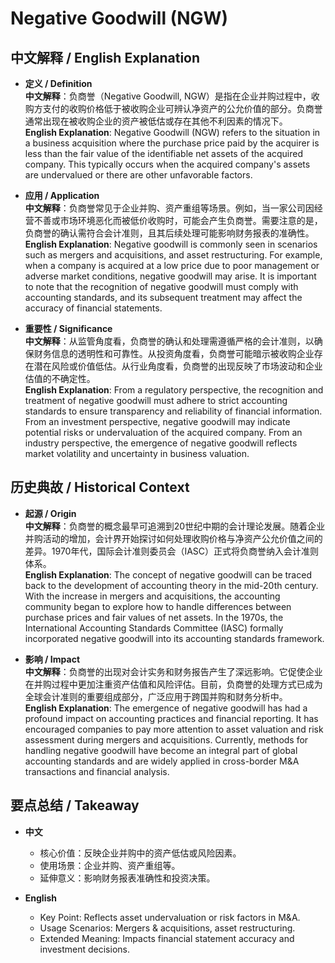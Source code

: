 # Negative Goodwill (NGW)

## 中文解释 / English Explanation

* **定义 / Definition**  
  **中文解释**：负商誉（Negative Goodwill, NGW）是指在企业并购过程中，收购方支付的收购价格低于被收购企业可辨认净资产的公允价值的部分。负商誉通常出现在被收购企业的资产被低估或存在其他不利因素的情况下。  
  **English Explanation**: Negative Goodwill (NGW) refers to the situation in a business acquisition where the purchase price paid by the acquirer is less than the fair value of the identifiable net assets of the acquired company. This typically occurs when the acquired company's assets are undervalued or there are other unfavorable factors.

* **应用 / Application**  
  **中文解释**：负商誉常见于企业并购、资产重组等场景。例如，当一家公司因经营不善或市场环境恶化而被低价收购时，可能会产生负商誉。需要注意的是，负商誉的确认需符合会计准则，且其后续处理可能影响财务报表的准确性。  
  **English Explanation**: Negative goodwill is commonly seen in scenarios such as mergers and acquisitions, and asset restructuring. For example, when a company is acquired at a low price due to poor management or adverse market conditions, negative goodwill may arise. It is important to note that the recognition of negative goodwill must comply with accounting standards, and its subsequent treatment may affect the accuracy of financial statements.

* **重要性 / Significance**  
  **中文解释**：从监管角度看，负商誉的确认和处理需遵循严格的会计准则，以确保财务信息的透明性和可靠性。从投资角度看，负商誉可能暗示被收购企业存在潜在风险或价值低估。从行业角度看，负商誉的出现反映了市场波动和企业估值的不确定性。  
  **English Explanation**: From a regulatory perspective, the recognition and treatment of negative goodwill must adhere to strict accounting standards to ensure transparency and reliability of financial information. From an investment perspective, negative goodwill may indicate potential risks or undervaluation of the acquired company. From an industry perspective, the emergence of negative goodwill reflects market volatility and uncertainty in business valuation.

## 历史典故 / Historical Context

* **起源 / Origin**  
  **中文解释**：负商誉的概念最早可追溯到20世纪中期的会计理论发展。随着企业并购活动的增加，会计界开始探讨如何处理收购价格与净资产公允价值之间的差异。1970年代，国际会计准则委员会（IASC）正式将负商誉纳入会计准则体系。  
  **English Explanation**: The concept of negative goodwill can be traced back to the development of accounting theory in the mid-20th century. With the increase in mergers and acquisitions, the accounting community began to explore how to handle differences between purchase prices and fair values of net assets. In the 1970s, the International Accounting Standards Committee (IASC) formally incorporated negative goodwill into its accounting standards framework.

* **影响 / Impact**  
  **中文解释**：负商誉的出现对会计实务和财务报告产生了深远影响。它促使企业在并购过程中更加注重资产估值和风险评估。目前，负商誉的处理方式已成为全球会计准则的重要组成部分，广泛应用于跨国并购和财务分析中。  
  **English Explanation**: The emergence of negative goodwill has had a profound impact on accounting practices and financial reporting. It has encouraged companies to pay more attention to asset valuation and risk assessment during mergers and acquisitions. Currently, methods for handling negative goodwill have become an integral part of global accounting standards and are widely applied in cross-border M&A transactions and financial analysis.

## 要点总结 / Takeaway

* **中文**  
  - 核心价值：反映企业并购中的资产低估或风险因素。
  - 使用场景：企业并购、资产重组等。
  - 延伸意义：影响财务报表准确性和投资决策。

* **English**  
  - Key Point: Reflects asset undervaluation or risk factors in M&A.
  - Usage Scenarios: Mergers & acquisitions, asset restructuring.
  - Extended Meaning: Impacts financial statement accuracy and investment decisions.